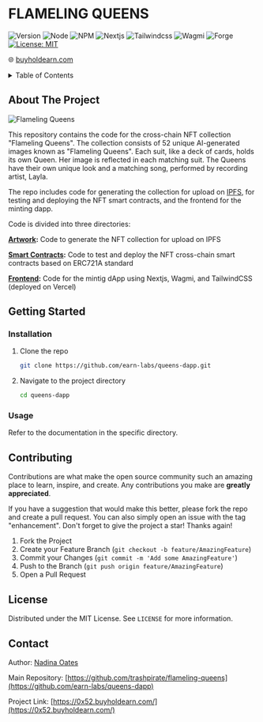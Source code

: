 # FLAMELING QUEENS

![Version](https://img.shields.io/badge/version-1.0.0-blue.svg?style=for-the-badge)
![Node](https://img.shields.io/badge/node-v20.10.0-blue.svg?style=for-the-badge)
![NPM](https://img.shields.io/badge/npm-v10.2.3-blue?style=for-the-badge)
![Nextjs](https://img.shields.io/badge/next-v14.2.2-blue?style=for-the-badge)
![Tailwindcss](https://img.shields.io/badge/TailwindCSS-v3.4.1-blue?style=for-the-badge)
![Wagmi](https://img.shields.io/badge/Wagmi-v2.5.19-blue?style=for-the-badge)
![Forge](https://img.shields.io/badge/Forge-v0.2.0-blue?style=for-the-badge)
[![License: MIT](https://img.shields.io/github/license/trashpirate/flameling-queens.svg?style=for-the-badge)](https://github.com/earn-labs/queens-dapp/blob/main/LICENSE)

🌐 [buyholdearn.com](https://buyholdearn.com)  

<!-- TABLE OF CONTENTS -->
<details>
  <summary>Table of Contents</summary>
  <ol>
    <li>
      <a href="#about-the-project">About The Project</a>
    </li>
    <li>
      <a href="#getting-started">Getting Started</a>
      <ul>
        <li><a href="#installation">Installation</a></li>
        <li><a href="#usage">Usage</a></li>
      </ul>
    </li>
    <li><a href="#contributing">Contributing</a></li>
    <li><a href="#license">License</a></li>
    <li><a href="#contact">Contact</a></li>
    <!-- <li><a href="#acknowledgments">Acknowledgments</a></li> -->
  </ol>
</details>

<!-- ABOUT THE PROJECT -->

## About The Project

![Flameling Queens](https://0x52.buyholdearn.com/title.png?raw=true)

This repository contains the code for the cross-chain NFT collection "Flameling Queens". The collection consists of 52 unique AI-generated images known as "Flameling Queens". Each suit, like a deck of cards, holds its own Queen. Her image is reflected in each matching suit. The Queens have their own unique look and a matching song, performed by recording artist, Layla. 

The repo includes code for generating the collection for upload on [IPFS](https://ipfs.tech/), for testing and deploying the NFT smart contracts, and the frontend for the minting dapp.

Code is divided into three directories:

**[Artwork](./artwork):**
Code to generate the NFT collection for upload on IPFS

**[Smart Contracts](./contracts):**
Code to test and deploy the NFT cross-chain smart contracts based on ERC721A standard

**[Frontend](./frontend):**
Code for the mintig dApp using Nextjs, Wagmi, and TailwindCSS (deployed on Vercel)

<!-- GETTING STARTED -->

## Getting Started

### Installation

1. Clone the repo
   ```sh
   git clone https://github.com/earn-labs/queens-dapp.git
   ```
2. Navigate to the project directory
   ```sh
   cd queens-dapp
   ```

### Usage

Refer to the documentation in the specific directory.

<!-- CONTRIBUTING -->

## Contributing

Contributions are what make the open source community such an amazing place to learn, inspire, and create. Any contributions you make are **greatly appreciated**.

If you have a suggestion that would make this better, please fork the repo and create a pull request. You can also simply open an issue with the tag "enhancement".
Don't forget to give the project a star! Thanks again!

1. Fork the Project
2. Create your Feature Branch (`git checkout -b feature/AmazingFeature`)
3. Commit your Changes (`git commit -m 'Add some AmazingFeature'`)
4. Push to the Branch (`git push origin feature/AmazingFeature`)
5. Open a Pull Request

<!-- LICENSE -->

## License

Distributed under the MIT License. See `LICENSE` for more information.

<!-- CONTACT -->

## Contact

Author: [Nadina Oates](https://github.com/trashpirate)

Main Repository: [https://github.com/trashpirate/flameling-queens](https://github.com/earn-labs/queens-dapp)

Project Link: [https://0x52.buyholdearn.com/](https://0x52.buyholdearn.com/)

